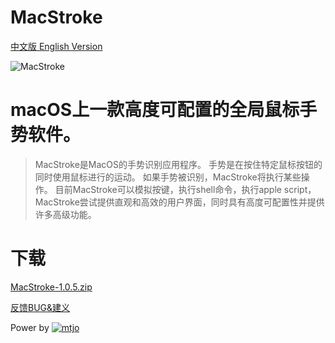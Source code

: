 MacStroke
================================
[中文版 English Version](https://github.com/mtjo/MacStroke/blob/master/README.md)

![MacStroke](https://github.com/mtjo/MacStroke/raw/release/logo.png)

macOS上一款高度可配置的全局鼠标手势软件。
===
>MacStroke是MacOS的手势识别应用程序。 手势是在按住特定鼠标按钮的同时使用鼠标进行的运动。 如果手势被识别，MacStroke将执行某些操作。
>目前MacStroke可以模拟按键，执行shell命令，执行apple script， MacStroke尝试提供直观和高效的用户界面，同时具有高度可配置性并提供许多高级功能。

下载
===
[MacStroke-1.0.5.zip](https://github.com/mtjo/MacStroke/raw/release/Download/MacStroke-1.0.5.zip)

[反馈BUG&建义](mailto:mtjo.net@gmail.com?subject=%e5%8f%8d%e9%a6%88BUG%26%e5%bb%ba%e4%b9%89&cc=mtjo_00@163.com&body=%e5%8f%8d%e9%a6%88BUG%e8%af%b7%e8%af%a6%e7%bb%86%e6%8f%8f%e8%bf%b0%ef%bc%8c%e6%9c%80%e5%a5%bd%e8%83%bd%e9%99%84%e4%b8%8aBUG%e6%88%aa%e5%9b%be%e5%92%8c%e7%b3%bb%e7%bb%9f%e7%89%88%e6%9c%ac%e6%88%aa%e5%9b%be)

Power by [![mtjo](https://github.com/mtjo/MacStroke/raw/release/logo-mtjo.png)](http://mtjo.net)
